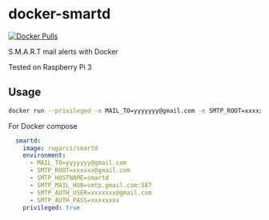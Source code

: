 # docker-smartd

[![Docker Pulls](https://img.shields.io/docker/pulls/rugarci/smartd.svg)](https://hub.docker.com/r/rugarci/smartd/) 

S.M.A.R.T mail alerts with Docker

Tested on Raspberry Pi 3 

## Usage

```bash
docker run --privileged -e MAIL_TO=yyyyyyy@gmail.com -e SMTP_ROOT=xxxxxx@gmail.com -e SMTP_HOSTNAME=smartd -e SMTP_MAIL_HUB=smtp.gmail.com:587 -e SMTP_AUTH_USER=xxxxxxx@gmail.com -e SMTP_AUTH_PASS=xxxxxxxx rugarci/smartd
```

For Docker compose

```yaml
  smartd:
    image: rugarci/smartd
    environment:
      - MAIL_TO=yyyyyyy@gmail.com
      - SMTP_ROOT=xxxxxx@gmail.com
      - SMTP_HOSTNAME=smartd
      - SMTP_MAIL_HUB=smtp.gmail.com:587
      - SMTP_AUTH_USER=xxxxxxx@gmail.com 
      - SMTP_AUTH_PASS=xxxxxxxx 
    privileged: true
```
